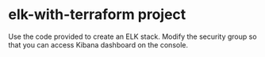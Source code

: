 # elk-with-terraform project

Use the code provided to create an ELK stack. Modify the security group so that you can access Kibana dashboard on the console.
